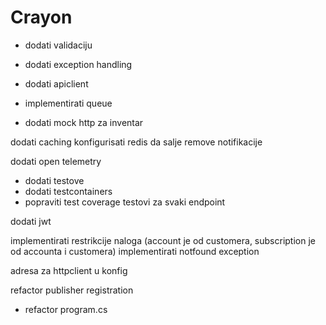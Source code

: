 # Crayon


* dodati validaciju
* dodati exception handling

* dodati apiclient
* implementirati queue

* dodati mock http za inventar

dodati caching
konfigurisati redis da salje remove notifikacije

dodati open telemetry

* dodati testove
* dodati testcontainers
* popraviti test coverage
testovi za svaki endpoint

dodati jwt

implementirati restrikcije naloga (account je od customera, subscription je od accounta i customera)
implementirati notfound exception

adresa za httpclient u konfig

refactor publisher registration
* refactor program.cs